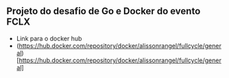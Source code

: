 ## Projeto do desafio de Go e Docker do evento FCLX

- Link para o docker hub
- (https://hub.docker.com/repository/docker/alissonrangel/fullcycle/general)[https://hub.docker.com/repository/docker/alissonrangel/fullcycle/general]